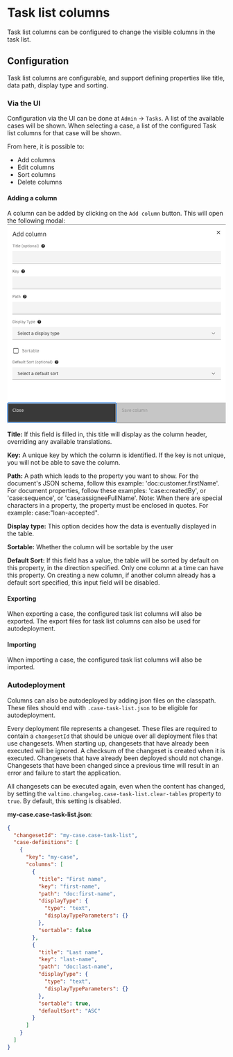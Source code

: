 # Task list columns
Task list columns can be configured to change the visible columns in the task list.

## Configuration
Task list columns are configurable, and support defining properties like title, data path, display type and sorting.

### Via the UI
Configuration via the UI can be done at `Admin` -> `Tasks`. A list of the available cases will be shown. 
When selecting a case, a list of the configured Task list columns for that case will be shown. 

From here, it is possible to:
- Add columns
- Edit columns
- Sort columns
- Delete columns

#### Adding a column
A column can be added by clicking on the `Add column` button. This will open the following modal:
![Add task list column](img/add-task-list-column.png)

**Title:**
If this field is filled in, this title will display as the column header, overriding any available translations.

**Key:**
A unique key by which the column is identified. If the key is not unique, you will not be able to save the column.

**Path:**
A path which leads to the property you want to show. For the document's JSON schema, follow this example: 'doc:customer.firstName'. For document properties, follow these examples: 'case:createdBy', or 'case:sequence', or 'case:assigneeFullName'. Note: When there are special characters in a property, the property must be enclosed in quotes. For example: case:"loan-accepted".

**Display type:**
This option decides how the data is eventually displayed in the table.

**Sortable:**
Whether the column will be sortable by the user

**Default Sort:**
If this field has a value, the table will be sorted by default on this property, in the direction specified. Only one column at a time can have this property. On creating a new column, if another column already has a default sort specified, this input field will be disabled.

#### Exporting
When exporting a case, the configured task list columns will also be exported. The export files for task list columns can also be used for autodeployment.

#### Importing
When importing a case, the configured task list columns will also be imported.

### Autodeployment
Columns can also be autodeployed by adding json files on the classpath.
These files should end with `.case-task-list.json` to be eligible for autodeployment.

Every deployment file represents a changeset. These files are required to contain a `changesetId` that should be unique
over all deployment files that use changesets. When starting up, changesets that have already been executed will be ignored.
A checksum of the changeset is created when it is executed. Changesets that have already been deployed should not change.
Changesets that have been changed since a previous time will result in an error and failure to start the application.

All changesets can be executed again, even when the content has changed, by setting the `valtimo.changelog.case-task-list.clear-tables` property to `true`. 
By default, this setting is disabled.

**my-case.case-task-list.json**:
```json
{
  "changesetId": "my-case.case-task-list",
  "case-definitions": [
    {
      "key": "my-case",
      "columns": [
        {
          "title": "First name",
          "key": "first-name",
          "path": "doc:first-name",
          "displayType": {
            "type": "text",
            "displayTypeParameters": {}
          },
          "sortable": false
        },
        {
          "title": "Last name",
          "key": "last-name",
          "path": "doc:last-name",
          "displayType": {
            "type": "text",
            "displayTypeParameters": {}
          },
          "sortable": true,
          "defaultSort": "ASC"
        }
      ]
    }
  ]
}
```
